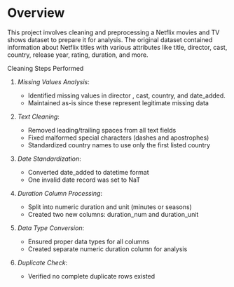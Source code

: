 # Overview
This project involves cleaning and preprocessing a Netflix movies and TV shows dataset to prepare it for analysis. The original dataset contained information about Netflix titles with various attributes like title, director, cast, country, release year, rating, duration, and more.

Cleaning Steps Performed
1. *Missing Values Analysis*:
   - Identified missing values in director , cast, country, and date_added.
   - Maintained as-is since these represent legitimate missing data

2. *Text Cleaning*:
   - Removed leading/trailing spaces from all text fields
   - Fixed malformed special characters (dashes and apostrophes)
   - Standardized country names to use only the first listed country

3. *Date Standardization*:
   - Converted date_added to datetime format
   - One invalid date record was set to NaT
4. *Duration Column Processing*:
   - Split into numeric duration and unit (minutes or seasons)
   - Created two new columns: duration_num and duration_unit

5. *Data Type Conversion*:
   - Ensured proper data types for all columns
   - Created separate numeric duration column for analysis

6. *Duplicate Check*:
   - Verified no complete duplicate rows existed
